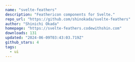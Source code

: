 ```yaml
---
name: "svelte-feathers"
description: "Feathericon components for Svelte."
repo_url: "https://github.com/shinokada/svelte-feathers"
author: "Shinichi Okada"
homepage: "https://svelte-feathers.codewithshin.com"
downloads: 131
updated: "2024-06-09T03:43:03.719Z"
github_stars: 4
tags: 
  - ui
---
```


